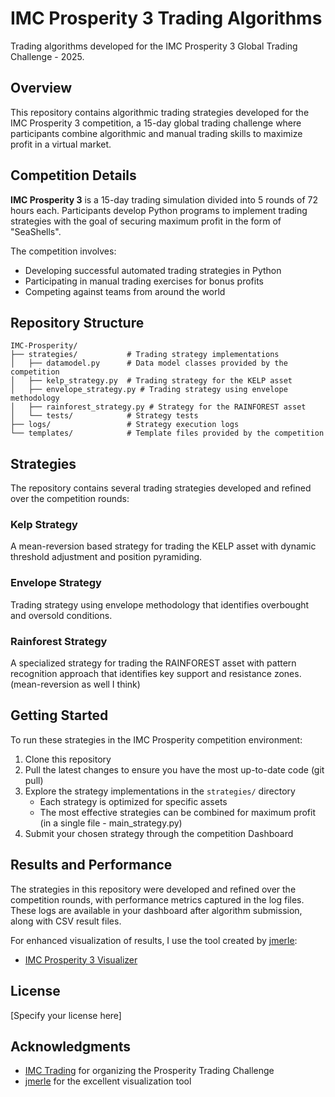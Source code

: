 # IMC Prosperity 3 Trading Algorithms

Trading algorithms developed for the IMC Prosperity 3 Global Trading Challenge - 2025.

## Overview

This repository contains algorithmic trading strategies developed for the IMC Prosperity 3 competition, a 15-day global trading challenge where participants combine algorithmic and manual trading skills to maximize profit in a virtual market.

## Competition Details

**IMC Prosperity 3** is a 15-day trading simulation divided into 5 rounds of 72 hours each. Participants develop Python programs to implement trading strategies with the goal of securing maximum profit in the form of "SeaShells".

The competition involves:
- Developing successful automated trading strategies in Python
- Participating in manual trading exercises for bonus profits
- Competing against teams from around the world

## Repository Structure

```
IMC-Prosperity/
├── strategies/           # Trading strategy implementations
│   ├── datamodel.py      # Data model classes provided by the competition
│   ├── kelp_strategy.py  # Trading strategy for the KELP asset
│   ├── envelope_strategy.py # Trading strategy using envelope methodology
│   ├── rainforest_strategy.py # Strategy for the RAINFOREST asset
│   └── tests/            # Strategy tests
├── logs/                 # Strategy execution logs
└── templates/            # Template files provided by the competition
```

## Strategies

The repository contains several trading strategies developed and refined over the competition rounds:

### Kelp Strategy
A mean-reversion based strategy for trading the KELP asset with dynamic threshold adjustment and position pyramiding.

### Envelope Strategy
Trading strategy using envelope methodology that identifies overbought and oversold conditions.

### Rainforest Strategy
A specialized strategy for trading the RAINFOREST asset with pattern recognition approach that identifies key support and resistance zones. (mean-reversion as well I think)

## Getting Started

To run these strategies in the IMC Prosperity competition environment:

1. Clone this repository
2. Pull the latest changes to ensure you have the most up-to-date code (git pull)
3. Explore the strategy implementations in the `strategies/` directory
   - Each strategy is optimized for specific assets
   - The most effective strategies can be combined for maximum profit (in a single file - main_strategy.py)
4. Submit your chosen strategy through the competition Dashboard

## Results and Performance

The strategies in this repository were developed and refined over the competition rounds, with performance metrics captured in the log files.
These logs are available in your dashboard after algorithm submission, along with CSV result files.

For enhanced visualization of results, I use the tool created by [jmerle](https://github.com/jmerle):
- [IMC Prosperity 3 Visualizer](https://jmerle.github.io/imc-prosperity-3-visualizer/?/visualizer)

## License

[Specify your license here]

## Acknowledgments

- [IMC Trading](https://www.imc.com/) for organizing the Prosperity Trading Challenge
- [jmerle](https://github.com/jmerle) for the excellent visualization tool